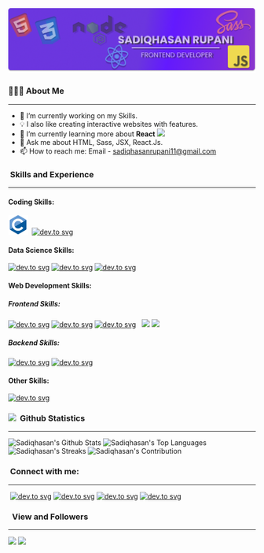 <!-- <h3 align="center"> Hi There <img src="https://raw.githubusercontent.com/MartinHeinz/MartinHeinz/master/wave.gif" alt="wave" height="40">, I'm Sadiqhasan </h3>
<h3 align="center"> I'm a front-end developer from India right now. </h3> -->

<img src="assets/Frontend Developer banner.png"/>

### 🙋🏻‍♂️ About Me 
---
- 🔭 I’m currently working on my Skills.
- 💡 I also like creating interactive websites with features.
- 🌱 I’m currently learning more about <b>React&nbsp;<img src="https://upload.wikimedia.org/wikipedia/commons/a/a7/React-icon.svg" height="18" /></b>
- 💬 Ask me about HTML, Sass, JSX, React.Js.
- 📫 How to reach me: Email - sadiqhasanrupani11@gmail.com 

### <img src="https://cdn.iconscout.com/icon/free/png-64/skills-1956279-1650442.png" height="40" alt=""> Skills and Experience
---
#### Coding Skills:
[<img src="https://raw.githubusercontent.com/devicons/devicon/master/icons/c/c-original.svg" height="40" alt="">](https://www.cprogramming.com/)
[<img src="https://images.vexels.com/media/users/3/166253/isolated/lists/14bc03b7b1c2c4e2656fd4c0a981cbbc-cpp-programming-language-icon.png" height="40" alt="">](https://www.w3schools.com/cpp/)
[<img src="https://cdn.iconscout.com/icon/free/png-64/python-2-226051.png" alt="dev.to svg" height="40">](https://www.python.org)

#### Data Science Skills:
[<img src="https://cdn.iconscout.com/icon/free/png-64/python-2-226051.png" alt="dev.to svg" height="40">](https://www.python.org)
[<img src="https://upload.wikimedia.org/wikipedia/commons/thumb/3/31/NumPy_logo_2020.svg/768px-NumPy_logo_2020.svg.png?20200723114325" alt="dev.to svg" height="40">](https://numpy.org/)
[<img src="https://www.svgrepo.com/show/306534/pandas.svg" alt="dev.to svg" height="40">](https://pandas.pydata.org/pandas-docs/stable/index.html)

#### Web Development Skills:
##### Frontend Skills:
[<img src="https://www.svgrepo.com/show/303205/html-5-logo.svg" alt="dev.to svg" height="40">](https://www.w3.org/html/)
[<img src="https://www.svgrepo.com/show/303481/css-3-logo.svg" alt="dev.to svg" height="40">](https://www.w3schools.com/css/)
[<img src="https://www.svgrepo.com/show/349419/javascript.svg" alt="dev.to svg" height="35">](https://developer.mozilla.org/en-US/docs/Web/JavaScript) &nbsp;
[<img src="https://upload.wikimedia.org/wikipedia/commons/thumb/9/96/Sass_Logo_Color.svg/768px-Sass_Logo_Color.svg.png?20150315202757" height="35">](https://sass-lang.com/)
[<img src="https://upload.wikimedia.org/wikipedia/commons/thumb/a/a7/React-icon.svg/640px-React-icon.svg.png" height="35">](https://beta.reactjs.org/)
##### Backend Skills:
[<img src="https://www.svgrepo.com/show/303251/mysql-logo.svg" alt="dev.to svg" height="55">](https://www.mysql.com/)
[<img src="https://www.svgrepo.com/show/303301/postgresql-logo.svg" alt="dev.to svg" height="40">](https://www.postgresql.org)

#### Other Skills:
[<img src="https://www.svgrepo.com/show/373623/git.svg" alt="dev.to svg" height="40">](https://git-scm.com/)
### <img src="https://img.icons8.com/external-flaticons-lineal-color-flat-icons/344/external-graph-edutainment-flaticons-lineal-color-flat-icons-2.png" height="40">&nbsp; Github Statistics </h3>
---
<img src="https://github-readme-stats.vercel.app/api?username=sadiqhasanrupani&show_icons=true&count_private=true&theme=react&hide_border=true&bg_color=0D1117" alt="Sadiqhasan's Github Stats">
<img src="https://github-readme-stats.vercel.app/api/top-langs/?username=sadiqhasanrupani&langs_count=8&count_private=true&layout=compact&theme=react&hide_border=true&bg_color=0D1117"" alt="Sadiqhasan's Top Languages">
<img src="https://github-readme-streak-stats.herokuapp.com/?user=sadiqhasanrupani&theme=black-ice&hide_border=true&stroke=0000&background=0D1117" alt="Sadiqhasan's Streaks">
<img src="https://activity-graph.herokuapp.com/graph?username=sadiqhasanrupani&bg_color=0D1117&color=5BCDEC&line=5BCDEC&point=FFFFFF&hide_border=true" height="40%" alt="Sadiqhasan's Contribution">

### <img src="https://www.svgrepo.com/show/131601/link.svg" alt="" height="20"> Connect with me:
---
[<img src="https://www.svgrepo.com/show/183608/twitter.svg" height="40" alt="">](<a href="https://twitter.com/sh_rupani_1" target="_blank">)
[<img src="https://www.svgrepo.com/show/349334/dev-to.svg" alt="dev.to svg" height="40">](https://dev.to/sadiqhasanrupani72)
[<img src="https://www.svgrepo.com/show/157006/linkedin.svg" alt="dev.to svg" height="40">](https://www.linkedin.com/in/sadiqhasan-rupani-a50730175/)
[<img src="https://www.svgrepo.com/show/111203/facebook.svg" alt="dev.to svg" height="40">](https://www.facebook.com/sadiqhasan.rupani/)
[<img src="https://www.svgrepo.com/show/349517/stackoverflow.svg" alt="dev.to svg" height="40">](https://stackoverflow.com/users/15452041/sadiqhasan-rupani)
<br />

### <img src="https://cdn-icons-png.flaticon.com/512/747/747968.png" alt="" height="30">&nbsp; View and Followers
---
[<img src="https://img.shields.io/github/followers/sadiqhasanrupani?logo=github&style=for-the-badge&color=3382ed&labelColor=1c1917" />]("https://gitHub.com/sadiqhasanrupani/)
<img src="https://komarev.com/ghpvc/?username=sadiqhasanrupani&style=for-the-badge&color=3382ed">
